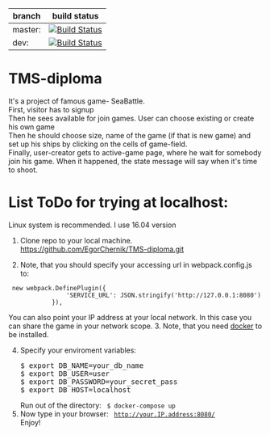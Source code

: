 
branch| build status
---|---
master: | [![Build Status](https://travis-ci.com/EgorChernik/TMS-diploma.svg?branch=master)](https://travis-ci.com/EgorChernik/TMS-diploma)
dev: | [![Build Status](https://travis-ci.com/EgorChernik/TMS-diploma.svg?branch=dev)](https://travis-ci.com/EgorChernik/TMS-diploma) |

# TMS-diploma  
It's a project of famous game- SeaBattle.<br>
First, visitor has to signup <br>
Then he sees available for  join games. User can choose existing or create his own game<br>
Then he should choose size, name of the game (if that is new game) and set up his ships by clicking on the cells of game-field.<br>
Finally, user-creator gets to active-game page, where he wait for somebody join his game. When it happened, the state message will say when it's time to shoot.  
# List ToDo for trying at localhost:

Linux system is recommended. I use 16.04 version

1. Clone repo to your local machine. <br> 
    https://github.com/EgorChernik/TMS-diploma.git


2. Note, that you should specify your accessing url in webpack.config.js to:
 
<pre><code> new webpack.DefinePlugin({
                'SERVICE_URL': JSON.stringify('http://127.0.0.1:8080')
            }),  
</code></pre>
You can also point your IP address at your local network. In this case you can share the game in your network scope.
3. Note, that you need [docker](https://www.docker.com) to be installed. <br>
   
4. Specify your enviroment variables:
   <pre>
   $ export DB_NAME=your_db_name
   $ export DB_USER=user
   $ export DB_PASSWORD=your_secret_pass
   $ export DB_HOST=localhost
   </pre>
   Run out of the directory:
    <code>
    $ docker-compose up
    </code>
5. Now type in your browser:
   <code>
   http://your.IP.address:8080/
   </code>
   Enjoy!
